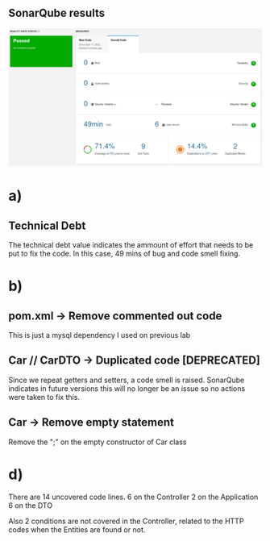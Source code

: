## SonarQube results

![results](./sonarqube-report.png)


# a)
## Technical Debt

 The technical debt value indicates the ammount of effort that needs to be put to fix the code. In this case, 49 mins of bug and code smell fixing.

# b)

## pom.xml -> Remove commented out code

This is just a mysql dependency I used on previous lab

## Car // CarDTO -> Duplicated code [DEPRECATED]

Since we repeat getters and setters, a code smell is raised. SonarQube indicates in future versions this will no longer be an issue so no actions were taken to fix this.

## Car -> Remove empty statement

Remove the ";" on the empty constructor of Car class


# d)

There are 14 uncovered code lines.
6 on the Controller
2 on the Application
6 on the DTO

Also 2 conditions are not covered in the Controller, related to the HTTP codes when the Entities are found or not.